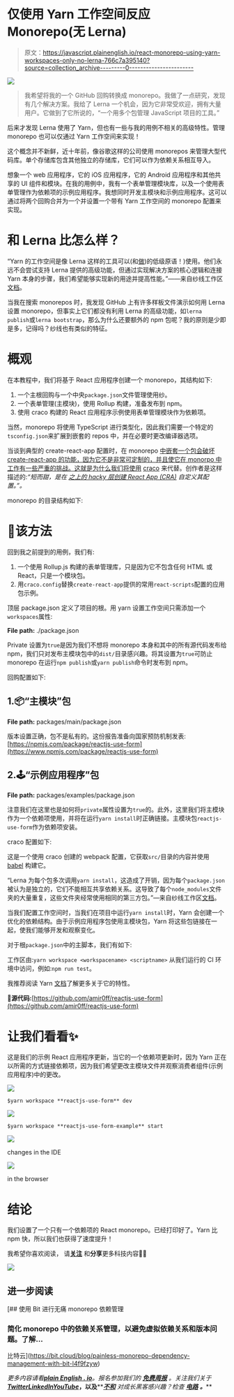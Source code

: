 # 仅使用 Yarn 工作空间反应 Monorepo(无 Lerna)

> 原文：<https://javascript.plainenglish.io/react-monorepo-using-yarn-workspaces-only-no-lerna-766c7a395140?source=collection_archive---------0----------------------->

![](img/bb22b9668b182283d6c2efd5cbbbd8c6.png)

> 我希望将我的一个 GitHub 回购转换成 monorepo。我做了一点研究，发现有几个解决方案。我给了 Lerna 一个机会，因为它非常受欢迎，拥有大量用户。它做到了它所说的，“一个用多个包管理 JavaScript 项目的工具。”

后来才发现 Lerna 使用了 Yarn，但也有一些与我的用例不相关的高级特性。管理 monorepo 也可以仅通过 Yarn 工作空间来实现！

这个概念并不新鲜，近十年前，像谷歌这样的公司使用 monorepos 来管理大型代码库。单个存储库包含其他独立的存储库，它们可以作为依赖关系相互导入。

想象一个 web 应用程序，它的 iOS 应用程序，它的 Android 应用程序和其他共享的 UI 组件和模块。在我的用例中，我有一个表单管理模块库，以及一个使用表单管理作为依赖项的示例应用程序。我想同时开发主模块和示例应用程序。这可以通过将两个回购合并为一个并设置一个带有 Yarn 工作空间的 monorepo 配置来实现。

# 和 Lerna 比怎么样？

“Yarn 的工作空间是像 Lerna 这样的工具可以(和[做](https://github.com/lerna/lerna/pull/899))的低级原语！)使用。他们永远不会尝试支持 Lerna 提供的高级功能，但通过实现解决方案的核心逻辑和连接 Yarn 本身的步骤，我们希望能够实现新的用途并提高性能。”——来自纱线工作区[文档](https://classic.yarnpkg.com/en/docs/workspaces/)。

当我在搜索 monorepos 时，我发现 GitHub 上有许多样板文件演示如何用 Lerna 设置 monorepo，但事实上它们都没有利用 Lerna 的高级功能，如`lerna publish`或`lerna bootstrap`，那么为什么还要额外的 npm 包呢？我的原则是少即是多，记得吗？纱线也有类似的特征。

# 概观

在本教程中，我们将基于 React 应用程序创建一个 monorepo，其结构如下:

1.  一个主根回购与一个中央`package.json`文件管理使用纱。
2.  一个表单管理(主模块)，使用 Rollup 构建，准备发布到 npm。
3.  使用 craco 构建的 React 应用程序示例使用表单管理模块作为依赖项。

当然，monorepo 将使用 TypeScript 进行类型化，因此我们需要一个特定的`tsconfig.json`来扩展到嵌套的 repos 中，并在必要时更改编译器选项。

当谈到典型的 create-react-app 配置时，在 monorepo [中嵌套一个包会破坏 create-react-app 的功能，因为它不是非常可定制的，并且使它在 monorpo 中工作有一些严重的挑战。这就是为什么我们将使用](https://twitter.com/dan_abramov/status/1045809734069170176) [craco](https://medium.com/gsoft-tech/why-i-built-craco-33ff39f4fc94) 来代替。创作者是这样描述的:*“短而甜，是在* [*之上的 hacky 层创建 React App (CRA)*](https://github.com/facebook/create-react-app) *自定义其配置。”。*

monorepo 的目录结构如下:

# 📑该方法

回到我之前提到的用例，我们有:

1.  一个使用 Rollup.js 构建的表单管理库，只是因为它不包含任何 HTML 或 React，只是一个模块包。
2.  用`craco.config`替换`create-react-app`提供的常用`react-scripts`配置的应用包示例。

顶层 package.json 定义了项目的根。用 yarn 设置工作空间只需添加一个`workspaces`属性:

**File path:** ./package.json

Private 设置为`true`是因为我们不想将 monorepo 本身和其中的所有源代码发布给 npm，我们只对发布主模块包中的`dist/`目录感兴趣。将其设置为`true`可防止 monorepo 在运行`npm publish`或`yarn publish`命令时发布到 npm。

回购配置如下:

## 1.📦“主模块”包

**File path:** packages/main/package.json

版本设置正确，包不是私有的。这份报告准备向国家预防机制发表:[https://npmjs.com/package/reactjs-use-form](https://www.npmjs.com/package/reactjs-use-form)

## 2.🕹️“示例应用程序”包

**File path:** packages/examples/package.json

注意我们在这里也是如何将`private`属性设置为`true`的。此外，这里我们将主模块作为一个依赖项使用，并将在运行`yarn install`时正确链接。主模块包`reactjs-use-form`作为依赖项安装。

craco 配置如下:

这是一个使用 craco 创建的 webpack 配置，它获取`src/`目录的内容并使用 [babel](https://babeljs.io/) 构建它。

“Lerna 为每个包多次调用`yarn install`，这造成了开销，因为每个`package.json`被认为是独立的，它们不能相互共享依赖关系。这导致了每个`node_modules`文件夹的大量重复，这些文件夹经常使用相同的第三方包。”—来自纱线工作区[文档](https://classic.yarnpkg.com/en/docs/workspaces/)。

当我们配置工作空间时，当我们在项目中运行`yarn install`时，Yarn 会创建一个优化的依赖结构。由于示例应用程序包使用主模块包，Yarn 将这些包链接在一起，使我们能够开发和观察变化。

对于根`package.json`中的主脚本，我们有如下:

工作区由:`yarn workspace <workspacename> <scriptname>` 从我们运行的 CI 环境中访问，例如:`npm run test`。

我推荐阅读 Yarn [文档](https://classic.yarnpkg.com/en/docs/workspaces/)了解更多关于它的特性。

📄**源代码:**[https://github.com/amir0ff/reactjs-use-form](https://github.com/amir0ff/reactjs-use-form)

# 让我们看看✨

这是我们的示例 React 应用程序更新，当它的一个依赖项更新时，因为 Yarn 正在以所需的方式链接依赖项，因为我们希望更改主模块文件并观察消费者组件(示例应用程序)中的更改。

![](img/b26beaa6a7d657de4076be5931de65df.png)

`$yarn workspace **reactjs-use-form** dev`

![](img/e6357d738537d2d8d925051f375fc52e.png)

`$yarn workspace **reactjs-use-form-example** start`

![](img/2cd46ecd83ab76df7f8c506320d4b13e.png)

changes in the IDE

![](img/24967470fd8c73d5db9202e19ed0e122.png)

in the browser

# 结论

我们设置了一个只有一个依赖项的 React monorepo。已经打印好了。Yarn 比 npm 快，所以我们也获得了速度提升！

我希望你喜欢阅读，
请[**关注**](https://medium.com/@amir0ff) 和**分享**更多科技内容🤖💖

![](img/4876c1387b10213e26ba6418d19c9447.png)

## 进一步阅读

[](https://bit.cloud/blog/painless-monorepo-dependency-management-with-bit-l4f9fzyw) [## 使用 Bit 进行无痛 monorepo 依赖管理

### 简化 monorepo 中的依赖关系管理，以避免虚拟依赖关系和版本问题。了解…

比特云](https://bit.cloud/blog/painless-monorepo-dependency-management-with-bit-l4f9fzyw) 

*更多内容请看*[***plain English . io***](https://plainenglish.io/)*。报名参加我们的* [***免费周报***](http://newsletter.plainenglish.io/) *。关注我们关于*[***Twitter***](https://twitter.com/inPlainEngHQ)[***LinkedIn***](https://www.linkedin.com/company/inplainenglish/)*[***YouTube***](https://www.youtube.com/channel/UCtipWUghju290NWcn8jhyAw)***，以及****[***不和***](https://discord.gg/GtDtUAvyhW) *对成长黑客感兴趣？检查* [***电路***](https://circuit.ooo/) ***。*****